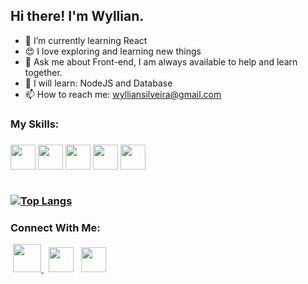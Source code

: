 ## Hi there! I'm Wyllian.




- 🌱 I’m currently learning React
- 😍 I love exploring and learning new things
- 💬 Ask me about Front-end, I am always
  available to help and learn together.
- 🚀 I will learn: NodeJS and Database
- 📫 How to reach me: wylliansilveira@gmail.com


<h3> My Skills: <h3>
<img src="https://img.icons8.com/color/48/000000/javascript--v1.png" width="40"/>
<img src="https://img.icons8.com/color/48/000000/html-5--v1.png" width="40"/>
<img src="https://img.icons8.com/color/48/000000/css3.png"  width="40"/>
<img src="https://img.icons8.com/cute-clipart/64/000000/react-native.png" width="40"/>
<img src="https://img.icons8.com/glyph-neue/64/000000/github.png" width="40"/><br><br>


[![Top Langs](https://github-readme-stats.vercel.app/api/top-langs/?username=WyllianSilveira&layout=compact&text_color=daf7dc&bg_color=151515)](https://github.com/WyllianSilveira/github-readme-stats)<br>

 
<h3> Connect With Me:</h3>
 </a>  
&nbsp;<a href="https://api.whatsapp.com/send?phone=5541995291827" rel="nofollow"><img src="https://img.icons8.com/color/48/000000/whatsapp--v6.png" width="45"/>
</a>  
&nbsp; <a href="https://www.linkedin.com/in/wyllian-silveira-calixto-63209a18b/" target="_blank" rel="noopener noreferrer"><img src="https://img.icons8.com/color/48/000000/linkedin.png" width="40"/></a>
</a>
&nbsp; <a href="mailto:wylliansilveira@gmail.com" target="_blank" rel="noopener noreferrer"><img src="https://img.icons8.com/fluency/48/000000/gmail.png" width="40"/></a>
</p>


